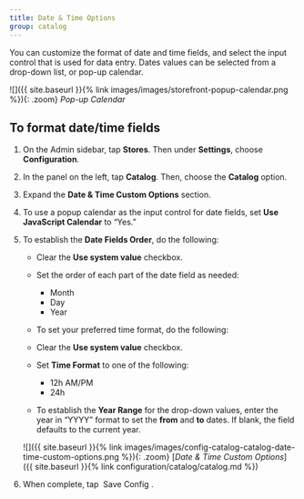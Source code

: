 ```yaml
---
title: Date & Time Options
group: catalog
---
```


You can customize the format of date and time fields, and select the input control that is used for data entry. Dates values can be selected from a drop-down list, or pop-up calendar.

![]({{ site.baseurl }}{% link images/images/storefront-popup-calendar.png %}){: .zoom}
*Pop-up Calendar*

## To format date/time fields

1. On the Admin sidebar, tap **Stores**. Then under **Settings**, choose **Configuration**.

1. In the panel on the left, tap **Catalog**. Then, choose the **Catalog** option.

1. Expand the **Date &amp; Time Custom Options** section.

1. To use a popup calendar as the input control for date fields, set **Use JavaScript Calendar** to “Yes.”

1. To establish the **Date Fields Order**, do the following:

    * Clear the **Use system value** checkbox.

    * Set the order of each part of the date field as needed:

      * Month
      * Day
      * Year

    * To set your preferred time format, do the following:

    * Clear the **Use system value** checkbox.

    * Set **Time Format** to one of the following:

      * 12h AM/PM
      * 24h

    * To establish the **Year Range** for the drop-down values, enter the year in “YYYY” format to set the **from** and **to** dates. If blank, the field defaults to the current year.

    ![]({{ site.baseurl }}{% link images/images/config-catalog-catalog-date-time-custom-options.png %}){: .zoom}
    [*Date &amp; Time Custom Options*]({{ site.baseurl }}{% link configuration/catalog/catalog.md %})

1. When complete, tap <span class="btn"> Save Config </span>.
